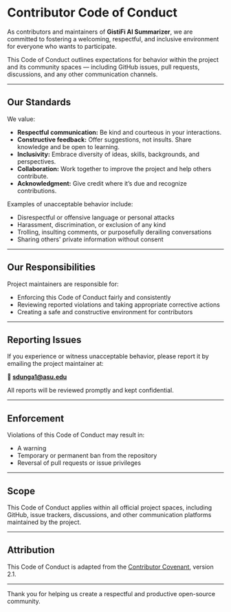 # Contributor Code of Conduct

As contributors and maintainers of **GistiFi AI Summarizer**, we are committed to fostering a welcoming, respectful, and inclusive environment for everyone who wants to participate.

This Code of Conduct outlines expectations for behavior within the project and its community spaces — including GitHub issues, pull requests, discussions, and any other communication channels.

---

## Our Standards

We value:

- **Respectful communication:** Be kind and courteous in your interactions.
- **Constructive feedback:** Offer suggestions, not insults. Share knowledge and be open to learning.
- **Inclusivity:** Embrace diversity of ideas, skills, backgrounds, and perspectives.
- **Collaboration:** Work together to improve the project and help others contribute.
- **Acknowledgment:** Give credit where it’s due and recognize contributions.

Examples of unacceptable behavior include:

- Disrespectful or offensive language or personal attacks
- Harassment, discrimination, or exclusion of any kind
- Trolling, insulting comments, or purposefully derailing conversations
- Sharing others' private information without consent

---

## Our Responsibilities

Project maintainers are responsible for:

- Enforcing this Code of Conduct fairly and consistently
- Reviewing reported violations and taking appropriate corrective actions
- Creating a safe and constructive environment for contributors

---

## Reporting Issues

If you experience or witness unacceptable behavior, please report it by emailing the project maintainer at:

**📧 sdunga1@asu.edu**

All reports will be reviewed promptly and kept confidential.

---

## Enforcement

Violations of this Code of Conduct may result in:

- A warning
- Temporary or permanent ban from the repository
- Reversal of pull requests or issue privileges

---

## Scope

This Code of Conduct applies within all official project spaces, including GitHub, issue trackers, discussions, and other communication platforms maintained by the project.

---

## Attribution

This Code of Conduct is adapted from the [Contributor Covenant](https://www.contributor-covenant.org), version 2.1.

---

Thank you for helping us create a respectful and productive open-source community.
